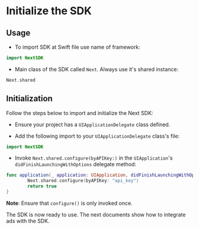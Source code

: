 # Initialize the SDK

## Usage

- To import SDK at Swift file use name of framework:

```swift
import NextSDK
```

- Main class of the SDK called `Next`. Always use it's shared instance:

```swift
Next.shared
```

## Initialization

Follow the steps below to import and initialize the Next SDK:

- Ensure your project has a `UIApplicationDelegate` class defined.

- Add the following import to your `UIApplicationDelegate` class's file:

```swift
import NextSDK
```

- Invoke `Next.shared.configure(byAPIKey:)` in the `UIApplication`'s `didFinishLaunchingWithOptions` delegate method:

```swift
func application(_ application: UIApplication, didFinishLaunchingWithOptions launchOptions: [UIApplication.LaunchOptionsKey: Any]?) -> Bool {
        Next.shared.configure(byAPIKey: "api_key")
        return true
}
```

**Note**: Ensure that `configure()` is only invoked once.

The SDK is now ready to use. The next documents show how to integrate ads with the SDK.
